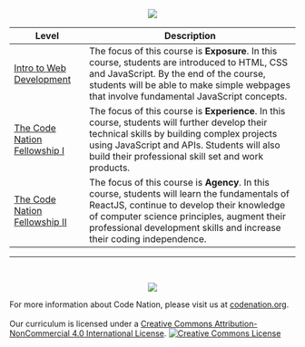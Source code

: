 <p align="center"> <img src="https://www.canva.com/design/DAEpi5hJm5c/Pjj7YJmC6kqwjUwZdh0S7A/view?utm_content=DAEpi5hJm5c&utm_campaign=designshare&utm_medium=link&utm_source=publishsharelink" ></p>

| Level                                  | Description                                                                                                                                                                                                                                                                                                       |
| -------------------------------------- | ----------------------------------------------------------------------------------------------------------------------------------------------------------------------------------------------------------------------------------------------------------------------------------------------------------------- |
| [Intro to Web Development](INTRO)      | The focus of this course is **Exposure**. In this course, students are introduced to HTML, CSS and JavaScript. By the end of the course, students will be able to make simple webpages that involve fundamental JavaScript concepts.                                                                              |
| [The Code Nation Fellowship I](FLWI)   | The focus of this course is **Experience**. In this course, students will further develop their technical skills by building complex projects using JavaScript and APIs. Students will also build their professional skill set and work products.                                                          |
| [The Code Nation Fellowship II](FLW%20II) | The focus of this course is **Agency**. In this course, students will learn the fundamentals of ReactJS, continue to develop their knowledge of computer science principles, augment their professional development skills and increase their coding independence. |

---

<br>
<p align="center"> <img src="https://i.imgur.com/lYodTLP.png?1" ></p>
  
For more information about Code Nation, please visit us at <a href="https://www.codenation.org">codenation.org</a>.
<br>
<br>
Our curriculum is licensed under a <a rel="license" href="http://creativecommons.org/licenses/by-nc/4.0/">Creative Commons Attribution-NonCommercial 4.0 International License</a>.
<a rel="license" href="http://creativecommons.org/licenses/by-nc/4.0/"><img alt="Creative Commons License" style="border-width:0" src="https://i.creativecommons.org/l/by-nc/4.0/88x31.png" /></a>
